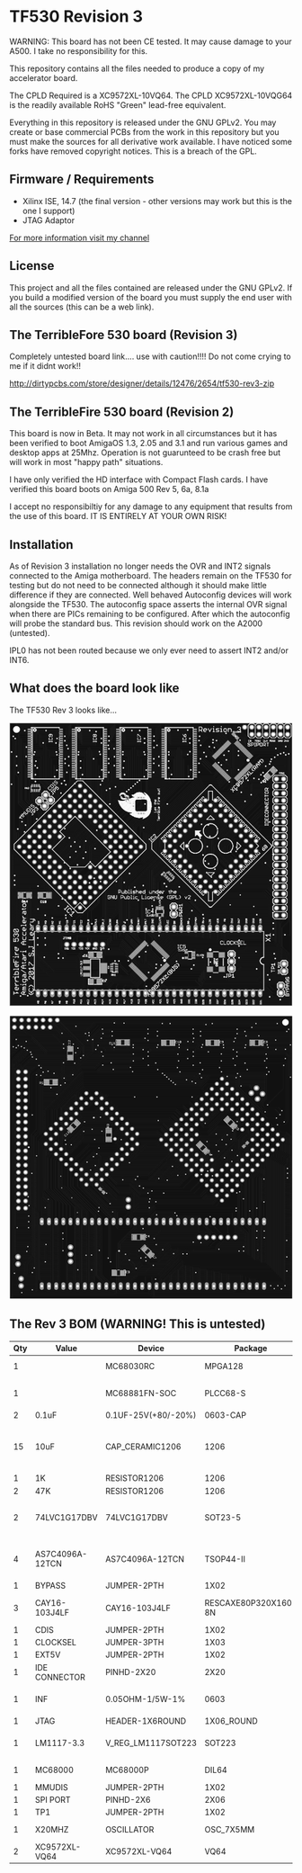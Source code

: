 # TF530 Revision 3

WARNING: This board has not been CE tested. It may cause damage to your A500. I take no responsibility for this. 

This repository contains all the files needed to produce a copy of my accelerator board.

The CPLD Required is a XC9572XL-10VQ64.  The CPLD XC9572XL-10VQG64 is the readily available RoHS "Green" lead-free equivalent.

Everything in this repository is released under the GNU GPLv2. You may create or base commercial PCBs from the work in this repository but you must make the sources for all derivative work available. I have noticed some forks have removed copyright notices. This is a breach of the GPL.

## Firmware / Requirements

  * Xilinx ISE, 14.7 (the final version - other versions may work but this is the one I support)
  * JTAG Adaptor

[For more information visit my channel](https://www.youtube.com/c/TerribleFire)

## License

This project and all the files contained are released under the GNU GPLv2. If you build a modified version of the board you must supply the end user with all the sources (this can be a web link).

## The TerribleFore 530 board (Revision 3)

Completely untested board link.... use with caution!!!! Do not come crying to me if it didnt work!!

http://dirtypcbs.com/store/designer/details/12476/2654/tf530-rev3-zip

## The TerribleFire 530 board (Revision 2)

This board is now in Beta. It may not work in all circumstances but it has been verified to boot AmigaOS 1.3, 2.05 and 3.1 and run various games and desktop apps at 25Mhz. Operation is not guarunteed to be crash free but will work in most "happy path" situations.

I have only verified the HD interface with Compact Flash cards.
I have verified this board boots on Amiga 500 Rev 5, 6a, 8.1a

I accept no responsibiltiy for any damage to any equipment that results from the use of this board. IT IS ENTIRELY AT YOUR OWN RISK!

## Installation

As of Revision 3 installation no longer needs the OVR and INT2 signals connected to the Amiga motherboard. The headers remain on the TF530 for testing but do not need to be connected although it should make little difference if they are connected. Well behaved Autoconfig devices will work alongside the TF530. The autoconfig space asserts the internal OVR signal when there are PICs remaining to be configured. After which the autoconfig will probe the standard bus. This revision should work on the A2000 (untested).

IPL0 has not been routed because we only ever need to assert INT2 and/or INT6.

## What does the board look like

The TF530 Rev 3 looks like...

![Image of Top of PCB](gerbers/tf530_rev3_top.png)

![Image of Bottom of PCB](gerbers/tf530_rev3_bottom.png)

## The Rev 3 BOM (WARNING! This is untested)

| Qty | Value           | Device             | Package              | Parts                                                            | Description                   |
|-----|-----------------|--------------------|----------------------|------------------------------------------------------------------|-------------------------------|
| 1   |                 | MC68030RC          | MPGA128              | IC1                                                              | 68xxx PROCESSOR               |
| 1   |                 | MC68881FN-SOC      | PLCC68-S             | IC2                                                              | 68xxx CO-PROCESSOR (FPU)      |
| 2   | 0.1uF           | 0.1UF-25V(+80/-20%)| 0603-CAP             | C16, C17                                                         | CAP-00810                     |
| 15  | 10uF            | CAP_CERAMIC1206    | 1206                 | C1, C2, C3, C4, C5, C6, C7, C8, C9, C10, C11, C12, C13, C14, C15 | Ceramic Capacitors            |
| 1   | 1K              | RESISTOR1206       | 1206                 | R1                                                               | Resistors                     |
| 2   | 47K             | RESISTOR1206       | 1206                 | R2, R3                                                           | Resistors                     |
| 2   | 74LVC1G17DBV    | 74LVC1G17DBV       | SOT23-5              | IC4, IC5                                                         | Single Schmitt-Trigger Buffer |
| 4   | AS7C4096A-12TCN | AS7C4096A-12TCN    | TSOP44-II            | IC6, IC7, IC8, IC9                                               | SRAM 512k x 8, 5V DO NOT USE ISSI Chips!!      |
| 1   | BYPASS          | JUMPER-2PTH        | 1X02                 | BYPASS                                                           | Jumper                        |
| 3   | CAY16-103J4LF   | CAY16-103J4LF      | RESCAXE80P320X160-8N | RN1, RN2, RN3                                                    | Res Thick Film Array 10K Ohm  |
| 1   | CDIS            | JUMPER-2PTH        | 1X02                 | JP5                                                              | Jumper                        |
| 1   | CLOCKSEL        | JUMPER-3PTH        | 1X03                 | JP1                                                              | Jumper                        |
| 1   | EXT5V           | JUMPER-2PTH        | 1X02                 | PWR1                                                             | Jumper                        |
| 1   | IDE CONNECTOR   | PINHD-2X20         | 2X20                 | IDECONNECTOR                                                     | PIN HEADER                    |
| 1   | INF             | 0.05OHM-1/5W-1%    | 0603                 | RCLKLOAD                                                         | Not Required - Experimental   |
| 1   | JTAG            | HEADER-1X6ROUND    | 1X06_ROUND           | JTAG                                                             | PIN HEADER                    |
| 1   | LM1117-3.3      | V_REG_LM1117SOT223 | SOT223               | IC3                                                              | 3.3V Voltage Regulator LM1117 |
| 1   | MC68000         | MC68000P           | DIL64                | X1                                                               | 68xxx PROCESSOR               |
| 1   | MMUDIS          | JUMPER-2PTH        | 1X02                 | JP3                                                              | Jumper                        |
| 1   | SPI PORT        | PINHD-2X6          | 2X06                 | SPIPORT                                                          | PIN HEADER                    |
| 1   | TP1             | JUMPER-2PTH        | 1X02                 | TP1                                                              | Jumper                        |
| 1   | X20MHZ          | OSCILLATOR         | OSC_7X5MM            | OSC1                                                             | Oscillator e.g. 24MHz         |
| 2   | XC9572XL-VQ64   | XC9572XL-VQ64      | VQ64                 | XC9572XL(BUS), XC9572XL(RAM)                                     | Xilinx CPLD                   |

